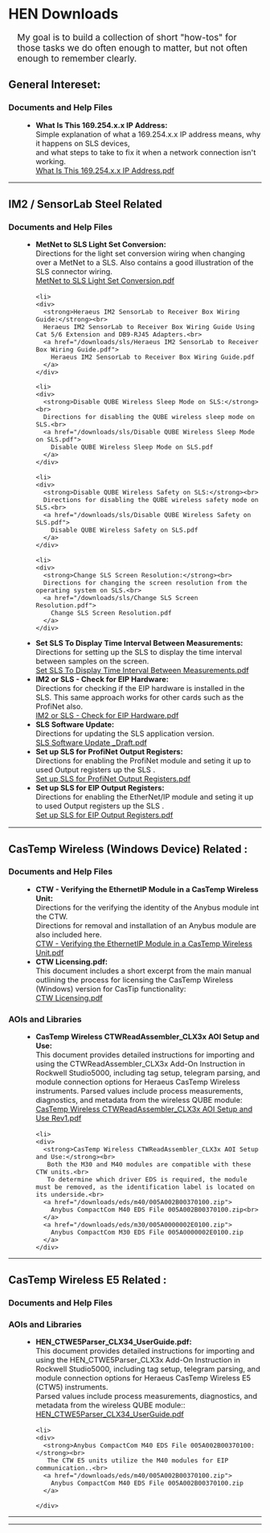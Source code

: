 # HEN Downloads
<span style="display: block; margin-left: 1em; font-weight: regular; font-size: 1.25em;">
    <div>
      My goal is to build a collection of short "how-tos" for those tasks we do often enough to matter, but not often enough to remember clearly.<br>
    </div>
</span>



## General Intereset:

### Documents and Help Files

<ul style="list-style-type: disc; margin-left: 2em; font-size: 1.05em;">

  <li>
    <div>
      <strong>What Is This 169.254.x.x IP Address:</strong><br>
      Simple explanation of what a 169.254.x.x IP address means, why it happens on SLS devices, <br>
	  and what steps to take to fix it when a network connection isn't working.<br>
      <a href="/downloads/general/What Is This 169.254.x.x IP Address.pdf">
        What Is This 169.254.x.x IP Address.pdf
      </a>
    </div>
  </li>
  


</ul>



---



## IM2 / SensorLab Steel Related

### Documents and Help Files

<ul style="list-style-type: disc; margin-left: 2em; font-size: 1.05em;">

  <li>
    <div>
      <strong>MetNet to SLS Light Set Conversion:</strong><br>
      Directions for the light set conversion wiring when changing over a MetNet to a SLS. Also contains a good illustration of the SLS connector wiring.<br>
      <a href="/downloads/sls/MetNet to SLS Light Set Conversion.pdf">
        MetNet to SLS Light Set Conversion.pdf
      </a>
    </div>
  </li>
  
    <li>
    <div>
      <strong>Heraeus IM2 SensorLab to Receiver Box Wiring Guide:</strong><br>
      Heraeus IM2 SensorLab to Receiver Box Wiring Guide Using Cat 5/6 Extension and DB9-RJ45 Adapters.<br>
      <a href="/downloads/sls/Heraeus IM2 SensorLab to Receiver Box Wiring Guide.pdf">
        Heraeus IM2 SensorLab to Receiver Box Wiring Guide.pdf
      </a>
    </div>
  </li>
  
    <li>
    <div>
      <strong>Disable QUBE Wireless Sleep Mode on SLS:</strong><br>
      Directions for disabling the QUBE wireless sleep mode on SLS.<br>
      <a href="/downloads/sls/Disable QUBE Wireless Sleep Mode on SLS.pdf">
        Disable QUBE Wireless Sleep Mode on SLS.pdf
      </a>
    </div>
  </li>
  
    <li>
    <div>
      <strong>Disable QUBE Wireless Safety on SLS:</strong><br>
      Directions for disabling the QUBE wireless safety mode on SLS.<br>
      <a href="/downloads/sls/Disable QUBE Wireless Safety on SLS.pdf">
        Disable QUBE Wireless Safety on SLS.pdf
      </a>
    </div>
  </li>
  
    <li>
    <div>
      <strong>Change SLS Screen Resolution:</strong><br>
      Directions for changing the screen resolution from the operating system on SLS.<br>
      <a href="/downloads/sls/Change SLS Screen Resolution.pdf">
        Change SLS Screen Resolution.pdf
      </a>
    </div>
  </li>
  
  <li>
    <div>
      <strong>Set SLS To Display Time Interval Between Measurements:</strong><br>
      Directions for setting up the SLS to display the time interval between samples on the screen.<br>
      <a href="/downloads/sls/Set SLS To Display Time Interval Between Measurements.pdf">
        Set SLS To Display Time Interval Between Measurements.pdf
      </a>
    </div>
  </li>
  
  <li>
    <div>
      <strong>IM2 or SLS - Check for EIP Hardware:</strong><br>
      Directions for checking if the EIP hardware is installed in the SLS. This same approach works for other cards such as the ProfiNet also.<br>
      <a href="/downloads/sls/IM2 or SLS - Check for EIP Hardware.pdf">
        IM2 or SLS - Check for EIP Hardware.pdf
      </a>
    </div>
  </li>
  
 <li>
    <div>
      <strong>SLS Software Update:</strong><br>
      Directions for updating the SLS application version.<br>
      <a href="/downloads/sls/SLS Software Update _Draft.pdf">
        SLS Software Update _Draft.pdf
      </a>
    </div>
  </li>
  
  <li>
    <div>
      <strong>Set up SLS for ProfiNet Output Registers:</strong><br>
      Directions for enabling the ProfiNet module and seting it up to used Output registers up the SLS .<br>
      <a href="/downloads/sls/sls_output_register_files_pnet/Set up SLS for ProfiNet Output Registers.pdf">
        Set up SLS for ProfiNet Output Registers.pdf
      </a>
    </div>
  </li>
  
  <li>
    <div>
      <strong>Set up SLS for EIP Output Registers:</strong><br>
      Directions for enabling the EtherNet/IP module and seting it up to used Output registers up the SLS .<br>
      <a href="/downloads/sls/sls_output_register_files_clx/Set up SLS for EIP Output Registers.pdf">
        Set up SLS for EIP Output Registers.pdf
      </a>
    </div>
  </li>

</ul>




---



## CasTemp Wireless (Windows Device) Related :

### Documents and Help Files

<ul style="list-style-type: disc; margin-left: 2em; font-size: 1.05em;">

  <li>
    <div>
      <strong>CTW - Verifying the EthernetIP Module in a CasTemp Wireless Unit:</strong><br>
      Directions for the verifying the identity of the Anybus module int the CTW.<br>
	  Directions for removal and installation of an Anybus module are also included here.<br>
      <a href="/downloads/ctw/CTW - Verifying the EthernetIP Module in a CasTemp Wireless Unit.pdf">
        CTW - Verifying the EthernetIP Module in a CasTemp Wireless Unit.pdf
      </a>
    </div>
  </li>
  
  <li>
    <div>
      <strong>CTW Licensing.pdf:</strong><br>
      This document includes a short excerpt from the main manual outlining the process for licensing the CasTemp Wireless (Windows) version for CasTip functionality:<br>
      <a href="/downloads/ctw/CTW Licensing.pdf">
        CTW Licensing.pdf
      </a>
    </div>
  </li>

</ul>

### AOIs and Libraries

<ul style="list-style-type: disc; margin-left: 2em; font-size: 1.05em;">

  <li>
    <div>
      <strong>CasTemp Wireless CTWReadAssembler_CLX3x AOI Setup and Use:</strong><br>
      This document provides detailed instructions for importing and using the CTWReadAssembler_CLX3x Add-On Instruction in Rockwell Studio5000, including tag setup, telegram parsing, and module connection options for Heraeus CasTemp Wireless instruments.  
      Parsed values include process measurements, diagnostics, and metadata from the wireless QUBE module:<br>
      <a href="/downloads/ctw/CasTemp Wireless CTWReadAssembler_CLX3x AOI Setup and Use Rev1.pdf">
        CasTemp Wireless CTWReadAssembler_CLX3x AOI Setup and Use Rev1.pdf
      </a>
    </div>
  </li>
  
    <li>
    <div>
      <strong>CasTemp Wireless CTWReadAssembler_CLX3x AOI Setup and Use:</strong><br>
       Both the M30 and M40 modules are compatible with these CTW units.<br>  
       To determine which driver EDS is required, the module must be removed, as the identification label is located on its underside.<br>
      <a href="/downloads/eds/m40/005A002B00370100.zip">
        Anybus CompactCom M40 EDS File 005A002B00370100.zip<br>
      </a>
	  <a href="/downloads/eds/m30/005A0000002E0100.zip">
        Anybus CompactCom M30 EDS File 005A0000002E0100.zip
      </a>
    </div>
  </li>

</ul>

---




## CasTemp Wireless E5 Related :

### Documents and Help Files

<ul style="list-style-type: disc; margin-left: 2em; font-size: 1.05em;">
<!--
  <li>
    <div>
      <strong>CTW - Verifying the EthernetIP Module in a CasTemp Wireless Unit:</strong><br>
      Directions for the verifying the identity of the Anybus module int the CTW.<br>
	  Directions for removal and installation of an Anybus module are also included here.<br>
      <a href="/downloads/ctw/CTW - Verifying the EthernetIP Module in a CasTemp Wireless Unit.pdf">
        CTW - Verifying the EthernetIP Module in a CasTemp Wireless Unit.pdf
      </a>
    </div>
  </li>
  
  <li>
    <div>
      <strong>CTW Licensing.pdf:</strong><br>
      This document includes a short excerpt from the main manual outlining the process for licensing the CasTemp Wireless (Windows) version for CasTip functionality:<br>
      <a href="/downloads/ctw/CTW Licensing.pdf">
        CTW Licensing.pdf
      </a>
    </div>
  </li>
End Comment Block -->
</ul>

### AOIs and Libraries

<ul style="list-style-type: disc; margin-left: 2em; font-size: 1.05em;">

  <li>
    <div>
      <strong>HEN_CTWE5Parser_CLX34_UserGuide.pdf:</strong><br>
      This document provides detailed instructions for importing and using the HEN_CTWE5Parser_CLX3x Add-On Instruction in Rockwell Studio5000, including tag setup, telegram parsing, and module connection options for Heraeus CasTemp Wireless E5 (CTW5) instruments.<br>  
      Parsed values include process measurements, diagnostics, and metadata from the wireless QUBE module::<br>
      <a href="/downloads/ctw5/HEN_CTWE5Parser_CLX34_UserGuide.pdf">
        HEN_CTWE5Parser_CLX34_UserGuide.pdf
      </a>
    </div>
  </li>
  
    <li>
    <div>
      <strong>Anybus CompactCom M40 EDS File 005A002B00370100:</strong><br>
       The CTW E5 units utilize the M40 modules for EIP communication..<br>
      <a href="/downloads/eds/m40/005A002B00370100.zip">
        Anybus CompactCom M40 EDS File 005A002B00370100.zip
      </a>

    </div>
  </li>

</ul>

---

---







<!-- Begin CommentBlock
## Hydris / HydroVAS Related :

📄 [Download HEN_CTWE5Parser_CLX34 AOI User Guide (PDF)](/downloads/ctw5/HEN_CTWE5Parser_CLX34_UserGuide.pdf)

---

## DTE4 Related :

📄 [Download HEN_CTWE5Parser_CLX34 AOI User Guide (PDF)](/downloads/ctw5/HEN_CTWE5Parser_CLX34_UserGuide.pdf)

---

## DTE5 Related :

📄 [Download HEN_CTWE5Parser_CLX34 AOI User Guide (PDF)](/downloads/ctw5/HEN_CTWE5Parser_CLX34_UserGuide.pdf)

---

## CoreTemp Related :

📄 [Download HEN_CTWE5Parser_CLX34 AOI User Guide (PDF)](/downloads/ctw5/HEN_CTWE5Parser_CLX34_UserGuide.pdf)

---



## IM2 / SensorLab Steel Related :

---





	

 




---



## Appendix: 

| Issue                           | Possible Cause                                      |
|--------------------------------|-----------------------------------------------------|
| All results = -999             | Telegram not active, CTW5 not paired, faulted       |
| RF signal = 0                  | Poor antenna position or interference               |
| QUBE Charge = 0%              | QUBE not fully charged or measurement not started   |
| `CTW5ModuleFaulted = 1`       | Loss of communication from EIP device               |



---


End Comment Block -->
